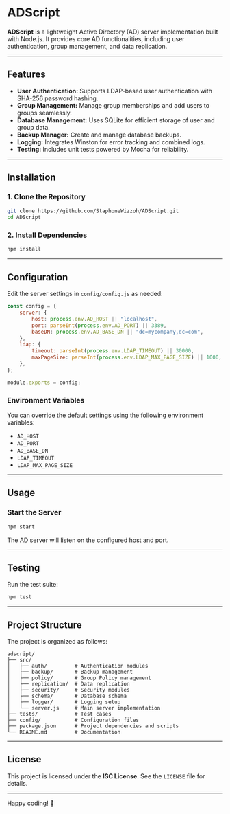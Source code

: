 # ADScript

**ADScript** is a lightweight Active Directory (AD) server implementation built with Node.js. It provides core AD functionalities, including user authentication, group management, and data replication.

---

## Features

-   **User Authentication:** Supports LDAP-based user authentication with SHA-256 password hashing.
-   **Group Management:** Manage group memberships and add users to groups seamlessly.
-   **Database Management:** Uses SQLite for efficient storage of user and group data.
-   **Backup Manager:** Create and manage database backups.
-   **Logging:** Integrates Winston for error tracking and combined logs.
-   **Testing:** Includes unit tests powered by Mocha for reliability.

---

## Installation

### 1. Clone the Repository

```bash
git clone https://github.com/StaphoneWizzoh/ADScript.git
cd ADScript
```

### 2. Install Dependencies

```bash
npm install
```

---

## Configuration

Edit the server settings in `config/config.js` as needed:

```js
const config = {
    server: {
        host: process.env.AD_HOST || "localhost",
        port: parseInt(process.env.AD_PORT) || 3389,
        baseDN: process.env.AD_BASE_DN || "dc=mycompany,dc=com",
    },
    ldap: {
        timeout: parseInt(process.env.LDAP_TIMEOUT) || 30000,
        maxPageSize: parseInt(process.env.LDAP_MAX_PAGE_SIZE) || 1000,
    },
};

module.exports = config;
```

### Environment Variables

You can override the default settings using the following environment variables:

-   `AD_HOST`
-   `AD_PORT`
-   `AD_BASE_DN`
-   `LDAP_TIMEOUT`
-   `LDAP_MAX_PAGE_SIZE`

---

## Usage

### Start the Server

```bash
npm start
```

The AD server will listen on the configured host and port.

---

## Testing

Run the test suite:

```bash
npm test
```

---

## Project Structure

The project is organized as follows:

```
adscript/
├── src/
│   ├── auth/         # Authentication modules
│   ├── backup/       # Backup management
│   ├── policy/       # Group Policy management
│   ├── replication/  # Data replication
│   ├── security/     # Security modules
│   ├── schema/       # Database schema
│   ├── logger/       # Logging setup
│   └── server.js     # Main server implementation
├── tests/            # Test cases
├── config/           # Configuration files
├── package.json      # Project dependencies and scripts
└── README.md         # Documentation
```

---

## License

This project is licensed under the **ISC License**. See the `LICENSE` file for details.

---

Happy coding! 🚀

